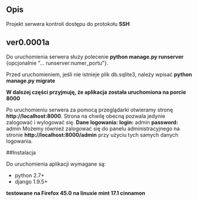 ## Opis
Projekt serwera kontroli dostępu do protokołu **SSH**

## ver0.0001a
Do uruchomienia serwera służy polecenie **python manage.py runserver** {opcjonalnie "... runserver:numer_portu"}.

Przed uruchomieniem, jeśli nie istnieje plik db.sqlite3, należy wpisać **python manage.py migrate**

**W dalszej części przyjmuję, że aplikacja została uruchomiona na porcie 8000**

Po uruchomieniu serwera za pomocą przeglądarki otwieramy stronę **http://localhost:8000**. Strona na chwilę obecną pozwala jedynie zalogować i wylogować się.
**Dane logowania:**
**login:** admin
**password:** admin
Możemy również zalogować się do panelu administracyjnego na stronie **http://localhost:8000/admin** przy użyciu tych samych danych logowania.

##Instalacja

Do uruchomienia aplikacji wymagane są:
* python 2.7+
* django 1.9.5+

**testowane na Firefox 45.0 na linuxie mint 17.1 cinnamon**
